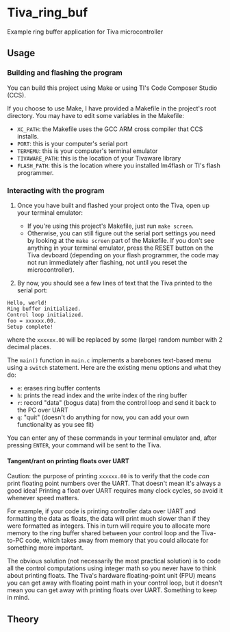 # Tiva_ring_buf
Example ring buffer application for Tiva microcontroller

## Usage
### Building and flashing the program
You can build this project using Make or using TI's Code Composer Studio (CCS).

If you choose to use Make, I have provided a Makefile in the project's root directory.
You may have to edit some variables in the Makefile:
* `XC_PATH`: the Makefile uses the GCC ARM cross compiler that CCS installs.
* `PORT`: this is your computer's serial port
* `TERMEMU`: this is your computer's terminal emulator
* `TIVAWARE_PATH`: this is the location of your Tivaware library
* `FLASH_PATH`: this is the location where you installed lm4flash or TI's flash programmer.

### Interacting with the program
1. Once you have built and flashed your project onto the Tiva, open up your terminal emulator:
    * If you're using this project's Makefile, just run `make screen`.
    * Otherwise, you can still figure out the serial port settings you need by looking at the `make screen` part of the Makefile.
If you don't see anything in your terminal emulator, press the RESET button on the Tiva devboard (depending on your flash programmer, the code may not run immediately after flashing, not until you reset the microcontroller).

2. By now, you should see a few lines of text that the Tiva printed to the serial port:
```
Hello, world!
Ring buffer initialized.
Control loop initialized.
foo = xxxxxx.00.
Setup complete!
```

where the `xxxxxx.00` will be replaced by some (large) random number with 2 decimal places.

The `main()` function in `main.c` implements a barebones text-based menu using a `switch` statement.
Here are the existing menu options and what they do:
* `e`: erases ring buffer contents
* `h`: prints the read index and the write index of the ring buffer
* `r`: record "data" (bogus data) from the control loop and send it back to the PC over UART
* `q`: "quit" (doesn't do anything for now, you can add your own functionality as you see fit)

You can enter any of these commands in your terminal emulator and, after pressing `ENTER`, your command will be sent to the Tiva.

#### Tangent/rant on printing floats over UART
Caution: the purpose of printing `xxxxxx.00` is to verify that the code _can_ print floating point numbers over the UART.
That doesn't mean it's always a good idea!
Printing a float over UART requires many clock cycles, so avoid it whenever speed matters.

For example, if your code is printing controller data over UART and formatting the data as floats, the data will print much slower than if they were formatted as integers. This in turn will require you to allocate more memory to the ring buffer shared between your control loop and the Tiva-to-PC code, which takes away from memory that you could allocate for something more important.

The obvious solution (not necessarily the most practical solution) is to code all the control computations using integer math so you never have to think about printing floats.
The Tiva's hardware floating-point unit (FPU) means you can get away with floating point math in your control loop, but it doesn't mean you can get away with printing floats over UART. Something to keep in mind.

</rant>

## Theory
